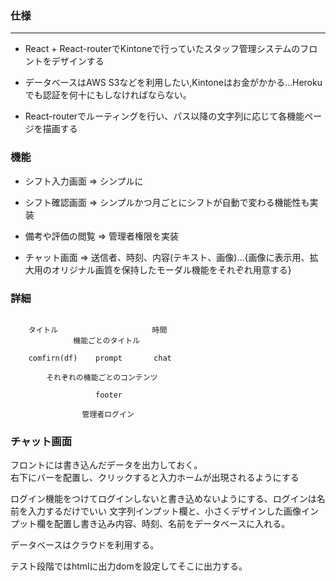 ### 仕様

***

- React + React-routerでKintoneで行っていたスタッフ管理システムのフロントをデザインする

- データベースはAWS S3などを利用したい,Kintoneはお金がかかる...Herokuでも認証を何十にもしなければならない。

- React-routerでルーティングを行い、パス以降の文字列に応じて各機能ページを描画する

### 機能


- シフト入力画面 ⇒ シンプルに

- シフト確認画面 ⇒ シンプルかつ月ごとにシフトが自動で変わる機能性も実装

- 備考や評価の閲覧 ⇒ 管理者権限を実装

- チャット画面 ⇒ 送信者、時刻、内容(テキスト、画像)...{画像に表示用、拡大用のオリジナル画質を保持したモーダル機能をそれぞれ用意する}

### 詳細

```

    タイトル                     時間  
              機能ごとのタイトル

    comfirn(df)    prompt       chat

        それぞれの機能ごとのコンテンツ

                   footer

                管理者ログイン

```

###  チャット画面

フロントには書き込んだデータを出力しておく。  
右下にバーを配置し、クリックすると入力ホームが出現されるようにする

ログイン機能をつけてログインしないと書き込めないようにする、ログインは名前を入力するだけでいい
文字列インプット欄と、小さくデザインした画像インプット欄を配置し書き込み内容、時刻、名前をデータベースに入れる。

データベースはクラウドを利用する。

テスト段階ではhtmlに出力domを設定してそこに出力する。


